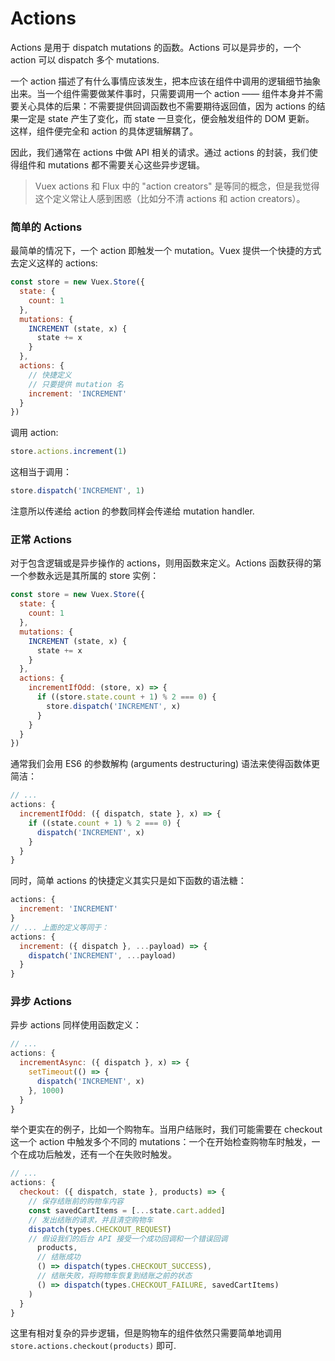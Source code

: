 # Actions

Actions 是用于 dispatch mutations 的函数。Actions 可以是异步的，一个 action 可以 dispatch 多个 mutations.

一个 action 描述了有什么事情应该发生，把本应该在组件中调用的逻辑细节抽象出来。当一个组件需要做某件事时，只需要调用一个 action —— 组件本身并不需要关心具体的后果：不需要提供回调函数也不需要期待返回值，因为 actions 的结果一定是 state 产生了变化，而 state 一旦变化，便会触发组件的 DOM 更新。 这样，组件便完全和 action 的具体逻辑解耦了。

因此，我们通常在 actions 中做 API 相关的请求。通过 actions 的封装，我们使得组件和 mutations 都不需要关心这些异步逻辑。

> Vuex actions 和 Flux 中的 "action creators" 是等同的概念，但是我觉得这个定义常让人感到困惑（比如分不清 actions 和 action creators）。

### 简单的 Actions

最简单的情况下，一个 action 即触发一个 mutation。Vuex 提供一个快捷的方式去定义这样的 actions:

``` js
const store = new Vuex.Store({
  state: {
    count: 1
  },
  mutations: {
    INCREMENT (state, x) {
      state += x
    }
  },
  actions: {
    // 快捷定义
    // 只要提供 mutation 名
    increment: 'INCREMENT'
  }
})
```

调用 action:

``` js
store.actions.increment(1)
```

这相当于调用：

``` js
store.dispatch('INCREMENT', 1)
```

注意所以传递给 action 的参数同样会传递给 mutation handler.

### 正常 Actions

对于包含逻辑或是异步操作的 actions，则用函数来定义。Actions 函数获得的第一个参数永远是其所属的 store 实例：

``` js
const store = new Vuex.Store({
  state: {
    count: 1
  },
  mutations: {
    INCREMENT (state, x) {
      state += x
    }
  },
  actions: {
    incrementIfOdd: (store, x) => {
      if ((store.state.count + 1) % 2 === 0) {
        store.dispatch('INCREMENT', x)
      }
    }
  }
})
```

通常我们会用 ES6 的参数解构 (arguments destructuring) 语法来使得函数体更简洁：

``` js
// ...
actions: {
  incrementIfOdd: ({ dispatch, state }, x) => {
    if ((state.count + 1) % 2 === 0) {
      dispatch('INCREMENT', x)
    }
  }
}
```

同时，简单 actions 的快捷定义其实只是如下函数的语法糖：

``` js
actions: {
  increment: 'INCREMENT'
}
// ... 上面的定义等同于：
actions: {
  increment: ({ dispatch }, ...payload) => {
    dispatch('INCREMENT', ...payload)
  }
}
```

### 异步 Actions

异步 actions 同样使用函数定义：

``` js
// ...
actions: {
  incrementAsync: ({ dispatch }, x) => {
    setTimeout(() => {
      dispatch('INCREMENT', x)
    }, 1000)
  }
}
```

举个更实在的例子，比如一个购物车。当用户结账时，我们可能需要在 checkout 这一个 action 中触发多个不同的 mutations：一个在开始检查购物车时触发，一个在成功后触发，还有一个在失败时触发。

``` js
// ...
actions: {
  checkout: ({ dispatch, state }, products) => {
    // 保存结账前的购物车内容
    const savedCartItems = [...state.cart.added]
    // 发出结账的请求，并且清空购物车
    dispatch(types.CHECKOUT_REQUEST)
    // 假设我们的后台 API 接受一个成功回调和一个错误回调
      products,
      // 结账成功
      () => dispatch(types.CHECKOUT_SUCCESS),
      // 结账失败，将购物车恢复到结账之前的状态
      () => dispatch(types.CHECKOUT_FAILURE, savedCartItems)
    )
  }
}
```

这里有相对复杂的异步逻辑，但是购物车的组件依然只需要简单地调用 `store.actions.checkout(products)` 即可.

